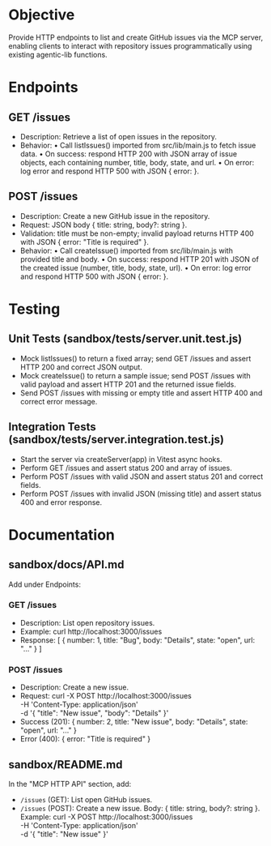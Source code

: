 # Objective
Provide HTTP endpoints to list and create GitHub issues via the MCP server, enabling clients to interact with repository issues programmatically using existing agentic-lib functions.

# Endpoints

## GET /issues
- Description: Retrieve a list of open issues in the repository.
- Behavior:
  • Call listIssues() imported from src/lib/main.js to fetch issue data.
  • On success: respond HTTP 200 with JSON array of issue objects, each containing number, title, body, state, and url.
  • On error: log error and respond HTTP 500 with JSON { error: <message> }.

## POST /issues
- Description: Create a new GitHub issue in the repository.
- Request: JSON body { title: string, body?: string }.
- Validation: title must be non-empty; invalid payload returns HTTP 400 with JSON { error: "Title is required" }.
- Behavior:
  • Call createIssue() imported from src/lib/main.js with provided title and body.
  • On success: respond HTTP 201 with JSON of the created issue (number, title, body, state, url).
  • On error: log error and respond HTTP 500 with JSON { error: <message> }.

# Testing

## Unit Tests (sandbox/tests/server.unit.test.js)
- Mock listIssues() to return a fixed array; send GET /issues and assert HTTP 200 and correct JSON output.
- Mock createIssue() to return a sample issue; send POST /issues with valid payload and assert HTTP 201 and the returned issue fields.
- Send POST /issues with missing or empty title and assert HTTP 400 and correct error message.

## Integration Tests (sandbox/tests/server.integration.test.js)
- Start the server via createServer(app) in Vitest async hooks.
- Perform GET /issues and assert status 200 and array of issues.
- Perform POST /issues with valid JSON and assert status 201 and correct fields.
- Perform POST /issues with invalid JSON (missing title) and assert status 400 and error response.

# Documentation

## sandbox/docs/API.md
Add under Endpoints:

### GET /issues
- Description: List open repository issues.
- Example:
  curl http://localhost:3000/issues
- Response:
  [ { number: 1, title: "Bug", body: "Details", state: "open", url: "..." } ]

### POST /issues
- Description: Create a new issue.
- Request:
  curl -X POST http://localhost:3000/issues \
       -H 'Content-Type: application/json' \
       -d '{ "title": "New issue", "body": "Details" }'
- Success (201):
  { number: 2, title: "New issue", body: "Details", state: "open", url: "..." }
- Error (400):
  { error: "Title is required" }

## sandbox/README.md
In the "MCP HTTP API" section, add:
- `/issues` (GET): List open GitHub issues.
- `/issues` (POST): Create a new issue. Body: { title: string, body?: string }.
  Example:
  curl -X POST http://localhost:3000/issues \
       -H 'Content-Type: application/json' \
       -d '{ "title": "New issue" }'
